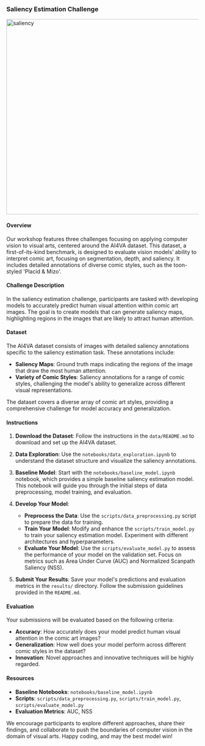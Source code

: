 ### Saliency Estimation Challenge
<img width="512" alt="saliency" src="https://github.com/IVRL/AI4VA/assets/16324609/a5cd595a-85af-4143-91a9-aaade6cf257c">

#### Overview

Our workshop features three challenges focusing on applying computer vision to visual arts, centered around the AI4VA dataset. This dataset, a first-of-its-kind benchmark, is designed to evaluate vision models’ ability to interpret comic art, focusing on segmentation, depth, and saliency. It includes detailed annotations of diverse comic styles, such as the toon-styled 'Placid & Mizo'.

#### Challenge Description

In the saliency estimation challenge, participants are tasked with developing models to accurately predict human visual attention within comic art images. The goal is to create models that can generate saliency maps, highlighting regions in the images that are likely to attract human attention.

#### Dataset

The AI4VA dataset consists of images with detailed saliency annotations specific to the saliency estimation task. These annotations include:

- **Saliency Maps**: Ground truth maps indicating the regions of the image that draw the most human attention.
- **Variety of Comic Styles**: Saliency annotations for a range of comic styles, challenging the model's ability to generalize across different visual representations.

The dataset covers a diverse array of comic art styles, providing a comprehensive challenge for model accuracy and generalization.

#### Instructions

1. **Download the Dataset**: Follow the instructions in the `data/README.md` to download and set up the AI4VA dataset.

2. **Data Exploration**: Use the `notebooks/data_exploration.ipynb` to understand the dataset structure and visualize the saliency annotations.

3. **Baseline Model**: Start with the `notebooks/baseline_model.ipynb` notebook, which provides a simple baseline saliency estimation model. This notebook will guide you through the initial steps of data preprocessing, model training, and evaluation.

4. **Develop Your Model**:
    - **Preprocess the Data**: Use the `scripts/data_preprocessing.py` script to prepare the data for training.
    - **Train Your Model**: Modify and enhance the `scripts/train_model.py` to train your saliency estimation model. Experiment with different architectures and hyperparameters.
    - **Evaluate Your Model**: Use the `scripts/evaluate_model.py` to assess the performance of your model on the validation set. Focus on metrics such as Area Under Curve (AUC) and Normalized Scanpath Saliency (NSS).

5. **Submit Your Results**: Save your model's predictions and evaluation metrics in the `results/` directory. Follow the submission guidelines provided in the `README.md`.

#### Evaluation

Your submissions will be evaluated based on the following criteria:

- **Accuracy**: How accurately does your model predict human visual attention in the comic art images?
- **Generalization**: How well does your model perform across different comic styles in the dataset?
- **Innovation**: Novel approaches and innovative techniques will be highly regarded.

#### Resources

- **Baseline Notebooks**: `notebooks/baseline_model.ipynb`
- **Scripts**: `scripts/data_preprocessing.py`, `scripts/train_model.py`, `scripts/evaluate_model.py`
- **Evaluation Metrics**: AUC, NSS

We encourage participants to explore different approaches, share their findings, and collaborate to push the boundaries of computer vision in the domain of visual arts. Happy coding, and may the best model win!
